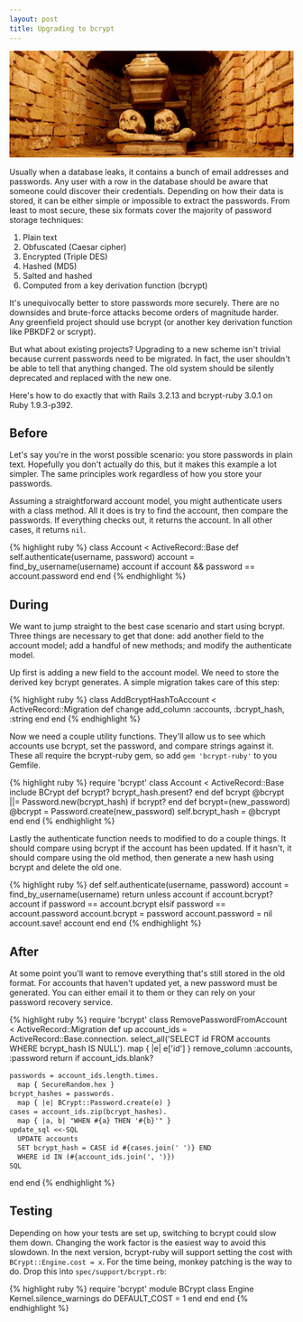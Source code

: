 ```yaml
---
layout: post
title: Upgrading to bcrypt
---
```


[![Crypt][1]][2]

Usually when a database leaks, it contains a bunch of email addresses
and passwords. Any user with a row in the database should be aware
that someone could discover their credentials. Depending on how
their data is stored, it can be either simple or impossible to
extract the passwords. From least to most secure, these six formats
cover the majority of password storage techniques:

1.  Plain text
2.  Obfuscated (Caesar cipher)
3.  Encrypted (Triple DES)
4.  Hashed (MD5)
5.  Salted and hashed
6.  Computed from a key derivation function (bcrypt)

It's unequivocally better to store passwords more securely. There
are no downsides and brute-force attacks become orders of magnitude
harder. Any greenfield project should use bcrypt (or another key
derivation function like PBKDF2 or scrypt).

But what about existing projects? Upgrading to a new scheme isn't
trivial because current passwords need to be migrated. In fact, the
user shouldn't be able to tell that anything changed. The old system
should be silently deprecated and replaced with the new one.

Here's how to do exactly that with Rails 3.2.13 and bcrypt-ruby
3.0.1 on Ruby 1.9.3-p392.

## Before

Let's say you're in the worst possible scenario: you store passwords
in plain text. Hopefully you don't actually do this, but it makes
this example a lot simpler. The same principles work regardless of
how you store your passwords.

Assuming a straightforward account model, you might authenticate
users with a class method. All it does is try to find the account,
then compare the passwords. If everything checks out, it returns
the account. In all other cases, it returns `nil`.

{% highlight ruby %}
class Account < ActiveRecord::Base
  def self.authenticate(username, password)
    account = find_by_username(username)
    account if account && password == account.password
  end
end
{% endhighlight %}

## During

We want to jump straight to the best case scenario and start using
bcrypt. Three things are necessary to get that done: add another
field to the account model; add a handful of new methods; and modify
the authenticate model.

Up first is adding a new field to the account model. We need to
store the derived key bcrypt generates. A simple migration takes
care of this step:

{% highlight ruby %}
class AddBcryptHashToAccount < ActiveRecord::Migration
  def change
    add_column :accounts, :bcrypt_hash, :string
  end
end
{% endhighlight %}

Now we need a couple utility functions. They'll allow us to see
which accounts use bcrypt, set the password, and compare strings
against it. These all require the bcrypt-ruby gem, so add `gem
'bcrypt-ruby'` to you Gemfile.

{% highlight ruby %}
require 'bcrypt'
class Account < ActiveRecord::Base
  include BCrypt
  def bcrypt?
    bcrypt_hash.present?
  end
  def bcrypt
    @bcrypt ||= Password.new(bcrypt_hash) if bcrypt?
  end
  def bcrypt=(new_password)
    @bcrypt = Password.create(new_password)
    self.bcrypt_hash = @bcrypt
  end
end
{% endhighlight %}

Lastly the authenticate function needs to modified to do a couple
things. It should compare using bcrypt if the account has been
updated. If it hasn't, it should compare using the old method, then
generate a new hash using bcrypt and delete the old one.

{% highlight ruby %}
def self.authenticate(username, password)
  account = find_by_username(username)
  return unless account
  if account.bcrypt?
    account if password == account.bcrypt
  elsif password == account.password
    account.bcrypt = password
    account.password = nil
    account.save!
    account
  end
end
{% endhighlight %}

## After

At some point you'll want to remove everything that's still stored
in the old format. For accounts that haven't updated yet, a new
password must be generated. You can either email it to them or they
can rely on your password recovery service.

{% highlight ruby %}
require 'bcrypt'
class RemovePasswordFromAccount < ActiveRecord::Migration
  def up
    account_ids = ActiveRecord::Base.connection.
      select_all('SELECT id FROM accounts WHERE bcrypt_hash IS NULL').
      map { |e| e['id'] }
    remove_column :accounts, :password
    return if account_ids.blank?

    passwords = account_ids.length.times.
      map { SecureRandom.hex }
    bcrypt_hashes = passwords.
      map { |e| BCrypt::Password.create(e) }
    cases = account_ids.zip(bcrypt_hashes).
      map { |a, b| "WHEN #{a} THEN '#{b}'" }
    update_sql <<-SQL
      UPDATE accounts
      SET bcrypt_hash = CASE id #{cases.join(' ')} END
      WHERE id IN (#{account_ids.join(', ')})
    SQL
  end
end
{% endhighlight %}

## Testing

Depending on how your tests are set up, switching to bcrypt could
slow them down. Changing the work factor is the easiest way to avoid
this slowdown. In the next version, bcrypt-ruby will support setting
the cost with `BCrypt::Engine.cost = x`. For the time being, monkey
patching is the way to do. Drop this into `spec/support/bcrypt.rb`:

{% highlight ruby %}
require 'bcrypt'
module BCrypt
  class Engine
    Kernel.silence_warnings do
      DEFAULT_COST = 1
    end
  end
end
{% endhighlight %}

[1]: /static/images/2013-05-10-crypt.jpg
[2]: http://commons.wikimedia.org/wiki/File:Wola_Gułowska-trumna.jpg
